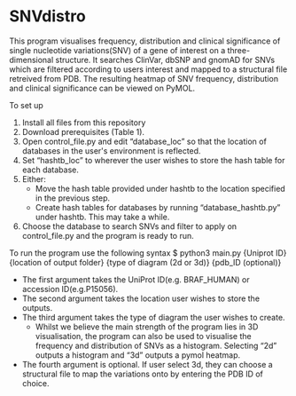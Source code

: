 # SNVdistro
This program visualises frequency, distribution and clinical significance of single nucleotide variations(SNV) of a gene of interest on 
a three-dimensional structure. It searches ClinVar, dbSNP and gnomAD for SNVs which are filtered according to users interest and mapped
to a structural file retreived from PDB. The resulting heatmap of SNV frequency, distribution and clinical significance can be viewed on
PyMOL. 

To set up
1. Install all files from this repository
2. Download prerequisites (Table 1).
3. Open control_file.py and edit “database_loc” so that the location of databases in the user's environment is reflected.
4. Set “hashtb_loc” to wherever the user wishes to store the hash table for each database.
5. Either:
      - Move the hash table provided under hashtb to the location specified in the previous step.
      - Create hash tables for databases by running “database_hashtb.py” under hashtb. This may take a while.
6. Choose the database to search SNVs and filter to apply on control_file.py and the program is ready to run.


To run the program use the following syntax
   $ python3 main.py {Uniprot ID} {location of output folder} {type of diagram (2d or 3d)} {pdb_ID (optional)}

- The first argument takes the UniProt ID(e.g. BRAF_HUMAN) or accession ID(e.g.P15056). 
- The second argument takes the location user wishes to store the outputs. 
- The third argument takes the type of diagram the user wishes to create. 
   - Whilst we believe the main strength of the program lies in 3D visualisation, the program can also be used to visualise the frequency and distribution of SNVs as a histogram. Selecting “2d” outputs a histogram and “3d” outputs a pymol heatmap. 
- The fourth argument is optional. If user select 3d, they can choose a structural file to map the variations onto by entering the PDB ID of choice.
